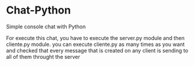 # Chat-Python
Simple console chat with Python

For execute this chat, you have to execute the server.py module and then cliente.py module.
you can execute cliente.py as many times as you want and checked that every message that is created on any client is sending to all of them throught the server
